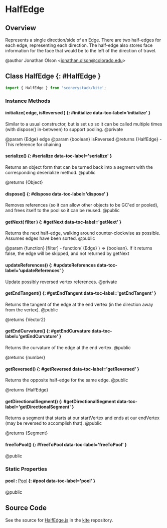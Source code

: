 # HalfEdge

## Overview

Represents a single direction/side of an Edge. There are two half-edges for each edge, representing each direction.
The half-edge also stores face information for the face that would be to the left of the direction of travel.

@author Jonathan Olson &lt;jonathan.olson@colorado.edu&gt;

## Class HalfEdge {: #HalfEdge }


```js
import { HalfEdge } from 'scenerystack/kite';
```
### Instance Methods

#### initialize( edge, isReversed ) {: #initialize data-toc-label='initialize' }

Similar to a usual constructor, but is set up so it can be called multiple times (with dispose() in-between) to
support pooling.
@private

@param {Edge} edge
@param {boolean} isReversed
@returns {HalfEdge} - This reference for chaining

#### serialize() {: #serialize data-toc-label='serialize' }

Returns an object form that can be turned back into a segment with the corresponding deserialize method.
@public

@returns {Object}

#### dispose() {: #dispose data-toc-label='dispose' }

Removes references (so it can allow other objects to be GC'ed or pooled), and frees itself to the pool so it
can be reused.
@public

#### getNext( filter ) {: #getNext data-toc-label='getNext' }

Returns the next half-edge, walking around counter-clockwise as possible. Assumes edges have been sorted.
@public

@param {function} [filter] - function( {Edge} ) =&gt; {boolean}. If it returns false, the edge will be skipped, and
                             not returned by getNext

#### updateReferences() {: #updateReferences data-toc-label='updateReferences' }

Update possibly reversed vertex references.
@private

#### getEndTangent() {: #getEndTangent data-toc-label='getEndTangent' }

Returns the tangent of the edge at the end vertex (in the direction away from the vertex).
@public

@returns {Vector2}

#### getEndCurvature() {: #getEndCurvature data-toc-label='getEndCurvature' }

Returns the curvature of the edge at the end vertex.
@public

@returns {number}

#### getReversed() {: #getReversed data-toc-label='getReversed' }

Returns the opposite half-edge for the same edge.
@public

@returns {HalfEdge}

#### getDirectionalSegment() {: #getDirectionalSegment data-toc-label='getDirectionalSegment' }

Returns a segment that starts at our startVertex and ends at our endVertex (may be reversed to accomplish that).
@public

@returns {Segment}

#### freeToPool() {: #freeToPool data-toc-label='freeToPool' }

@public

### Static Properties

#### pool : <span style="font-weight: 400;">[Pool](../phet-core/Pool.md)</span> {: #pool data-toc-label='pool' }

@public



## Source Code

See the source for [HalfEdge.js](https://github.com/phetsims/kite/blob/main/js/ops/HalfEdge.js) in the [kite](https://github.com/phetsims/kite) repository.
